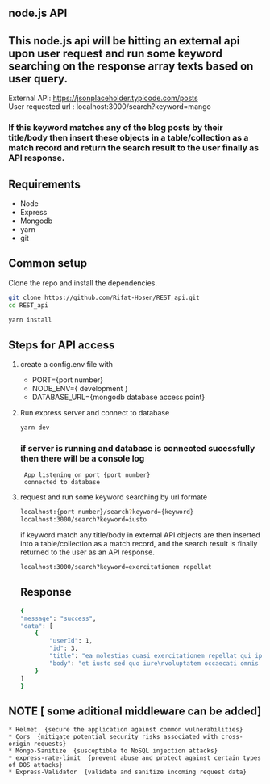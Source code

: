 
## node.js API


## This node.js api will be hitting an external api upon user request and run some keyword searching on the response array texts based on user query.

External API: https://jsonplaceholder.typicode.com/posts </br>
User requested url : localhost:3000/search?keyword=mango

### If this keyword matches any of the blog posts by their <b>title/body</b> then insert these objects in a table/collection as a match record and return the search result to the user finally as API response.

## Requirements

* Node
* Express
* Mongodb
* yarn
* git

## Common setup

Clone the repo and install the dependencies.

```bash
git clone https://github.com/Rifat-Hosen/REST_api.git
cd REST_api
```

```bash
yarn install
```

## Steps for API access

1. create a config.env file with
    * PORT={port number}
    * NODE_ENV={ development }
    * DATABASE_URL={mongodb database access point}
2. Run express server and connect to database

    ```bash
    yarn dev
    ```
    ### if server is running and database is connected sucessfully then there will be a console log
        App listening on port {port number}
        connected to database
3. request and run some keyword searching by url formate

    ```bash
    localhost:{port number}/search?keyword={keyword}
    localhost:3000/search?keyword=iusto
    ```

    if keyword match any title/body in external API objects are then inserted into a table/collection as a match record, and the search result is finally returned to the user as an API response.

    

    ```bash
    localhost:3000/search?keyword=exercitationem repellat
    ```

    ## Response

    ```bash
    {
    "message": "success",
    "data": [
        {
            "userId": 1,
            "id": 3,
            "title": "ea molestias quasi exercitationem repellat qui ipsa sit aut",
            "body": "et iusto sed quo iure\nvoluptatem occaecati omnis eligendi aut ad\nvoluptatem doloribus vel accusantium quis pariatur\nmolestiae porro eius odio et labore et velit aut"
        }
    ]
    }
    ```


## NOTE [ some aditional middleware can be added]
    * Helmet  {secure the application against common vulnerabilities}
    * Cors  {mitigate potential security risks associated with cross-origin requests}
    * Mongo-Sanitize  {susceptible to NoSQL injection attacks}
    * express-rate-limit  {prevent abuse and protect against certain types of DOS attacks}
    * Express-Validator  {validate and sanitize incoming request data}
    
